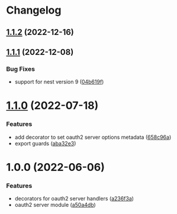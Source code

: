 # Changelog

## [1.1.2](https://github.com/chunkai1312/nest-oauth2-server/compare/v1.1.1...v1.1.2) (2022-12-16)

## [1.1.1](https://github.com/chunkai1312/nest-oauth2-server/compare/v1.1.0...v1.1.1) (2022-12-08)


### Bug Fixes

* support for nest version 9 ([04b619f](https://github.com/chunkai1312/nest-oauth2-server/commit/04b619f332f52111741c26292f7396244866c305))

# [1.1.0](https://github.com/chunkai1312/nest-oauth2-server/compare/v1.0.0...v1.1.0) (2022-07-18)


### Features

* add decorator to set oauth2 server options metadata ([658c96a](https://github.com/chunkai1312/nest-oauth2-server/commit/658c96ad978970de9b187f32fe7eb64aadc4df39))
* export guards ([aba32e3](https://github.com/chunkai1312/nest-oauth2-server/commit/aba32e3a4edd22dd2194829f3b332a2b2e82db0d))

# 1.0.0 (2022-06-06)


### Features

* decorators for oauth2 server handlers ([a236f3a](https://github.com/chunkai1312/nest-oauth2-server/commit/a236f3ae943775a5ae8df66c2e4dd13566bb14a3))
* oauth2 server module ([a50a4db](https://github.com/chunkai1312/nest-oauth2-server/commit/a50a4dbb07a263009b6d84088c248d1065cd5b86))